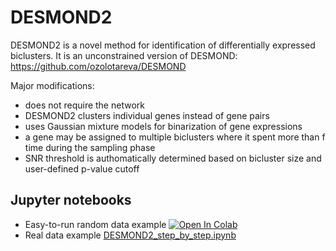 # DESMOND2

DESMOND2 is a novel method for identification of differentially expressed biclusters.
It is an unconstrained version of DESMOND: https://github.com/ozolotareva/DESMOND

Major modifications:
 * does not require the network 
 * DESMOND2 clusters individual genes instead of gene pairs
 * uses Gaussian mixture models for binarization of gene expressions
 * a gene may be assigned to multiple biclusters where it spent more than f time during the sampling phase
 * SNR threshold is authomatically determined based on bicluster size and user-defined p-value cutoff



## Jupyter notebooks
* Easy-to-run random data example [![Open In Colab](https://colab.research.google.com/assets/colab-badge.svg)](https://colab.research.google.com/github/ozolotareva/DESMOND2/blob/main/random_data_example.ipynb)
* Real data example [DESMOND2_step_by_step.ipynb](DESMOND2_step_by_step.ipynb)
